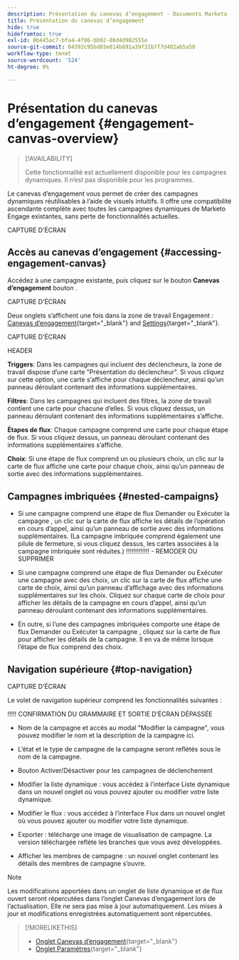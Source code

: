 ```yaml
---
description: Présentation du canevas d’engagement - Documents Marketo - Documentation du produit
title: Présentation du canevas d’engagement
hide: true
hidefromtoc: true
exl-id: 0b445ac7-bfa4-4f86-bb92-86d4d982555e
source-git-commit: 04392c95bd03e014b891a39f31b7f7d402ab5a58
workflow-type: tm+mt
source-wordcount: '524'
ht-degree: 0%

---
```


# Présentation du canevas d’engagement {#engagement-canvas-overview}

>[!AVAILABILITY]
>
>Cette fonctionnalité est actuellement disponible pour les campagnes dynamiques. Il n’est pas disponible pour les programmes.

Le canevas d’engagement vous permet de créer des campagnes dynamiques réutilisables à l’aide de visuels intuitifs. Il offre une compatibilité ascendante complète avec toutes les campagnes dynamiques de Marketo Engage existantes, sans perte de fonctionnalités actuelles.

CAPTURE D’ÉCRAN

## Accès au canevas d’engagement {#accessing-engagement-canvas}

Accédez à une campagne existante, puis cliquez sur le bouton **Canevas d’engagement** bouton .

CAPTURE D’ÉCRAN

Deux onglets s’affichent une fois dans la zone de travail Engagement : [Canevas d’engagement](/help/marketo/product-docs/core-marketo-concepts/engagement-canvas/engagement-canvas-tab.md){target="_blank"} and [Settings](/help/marketo/product-docs/core-marketo-concepts/engagement-canvas/engagement-canvas-tab.md){target="_blank"}.

CAPTURE D’ÉCRAN

HEADER

**Triggers**: Dans les campagnes qui incluent des déclencheurs, la zone de travail dispose d’une carte &quot;Présentation du déclencheur&quot;. Si vous cliquez sur cette option, une carte s’affiche pour chaque déclencheur, ainsi qu’un panneau déroulant contenant des informations supplémentaires.

**Filtres**: Dans les campagnes qui incluent des filtres, la zone de travail contient une carte pour chacune d’elles. Si vous cliquez dessus, un panneau déroulant contenant des informations supplémentaires s’affiche.

**Étapes de flux**: Chaque campagne comprend une carte pour chaque étape de flux. Si vous cliquez dessus, un panneau déroulant contenant des informations supplémentaires s’affiche.

**Choix**: Si une étape de flux comprend un ou plusieurs choix, un clic sur la carte de flux affiche une carte pour chaque choix, ainsi qu’un panneau de sortie avec des informations supplémentaires.

## Campagnes imbriquées {#nested-campaigns}

* Si une campagne comprend une étape de flux Demander ou Exécuter la campagne , un clic sur la carte de flux affiche les détails de l’opération en cours d’appel, ainsi qu’un panneau de sortie avec des informations supplémentaires. (La campagne imbriquée comprend également une pilule de fermeture, si vous cliquez dessus, les cartes associées à la campagne imbriquée sont réduites.) !!!!!!!!!!!!! - REMODER OU SUPPRIMER

* Si une campagne comprend une étape de flux Demander ou Exécuter une campagne avec des choix, un clic sur la carte de flux affiche une carte de choix, ainsi qu’un panneau d’affichage avec des informations supplémentaires sur les choix. Cliquez sur chaque carte de choix pour afficher les détails de la campagne en cours d’appel, ainsi qu’un panneau déroulant contenant des informations supplémentaires.

* En outre, si l’une des campagnes imbriquées comporte une étape de flux Demander ou Exécuter la campagne , cliquez sur la carte de flux pour afficher les détails de la campagne. Il en va de même lorsque l’étape de flux comprend des choix.

## Navigation supérieure {#top-navigation}

CAPTURE D’ÉCRAN

Le volet de navigation supérieur comprend les fonctionnalités suivantes :

!!!!! CONFIRMATION DU GRAMMAIRE ET SORTIE D’ÉCRAN DÉPASSÉE

* Nom de la campagne et accès au modal &quot;Modifier la campagne&quot;, vous pouvez modifier le nom et la description de la campagne ici.

* L’état et le type de campagne de la campagne seront reflétés sous le nom de la campagne.

* Bouton Activer/Désactiver pour les campagnes de déclenchement

* Modifier la liste dynamique : vous accédez à l’interface Liste dynamique dans un nouvel onglet où vous pouvez ajouter ou modifier votre liste dynamique.

* Modifier le flux : vous accédez à l’interface Flux dans un nouvel onglet où vous pouvez ajouter ou modifier votre liste dynamique.

* Exporter : télécharge une image de visualisation de campagne. La version téléchargée reflète les branches que vous avez développées.

* Afficher les membres de campagne : un nouvel onglet contenant les détails des membres de campagne s’ouvre.

>[!NOTE]
>
>Les modifications apportées dans un onglet de liste dynamique et de flux ouvert seront répercutées dans l’onglet Canevas d’engagement lors de l’actualisation. Elle ne sera pas mise à jour automatiquement. Les mises à jour et modifications enregistrées automatiquement sont répercutées.

>[!MORELIKETHIS]
>
>* [Onglet Canevas d’engagement](/help/marketo/product-docs/core-marketo-concepts/engagement-canvas/engagement-canvas-tab.md){target="_blank"}
>* [Onglet Paramètres](/help/marketo/product-docs/core-marketo-concepts/engagement-canvas/settings-tab.md){target="_blank"}
